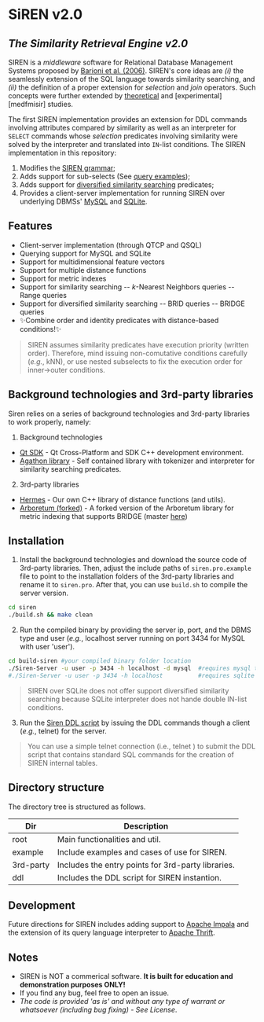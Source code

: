 # SiREN v2.0
## _The Similarity Retrieval Engine v2.0_

SIREN is a *middleware* software for Relational Database Management Systems proposed by [Barioni et al. (2006)][sirenpaper]. SIREN's core ideas are *(i)* the seamlessly extension of the SQL language towards similarity searching, and *(ii)* the definition of a proper extension for *selection* and *join* operators. Such concepts were further extended by [theoretical][sirenopt] and [experimental][medfmisir] studies. 

The first SIREN implementation provides an extension for DDL commands involving attributes compared by similarity as well as an interpreter for `SELECT` commands whose *selection* predicates involving similarity were solved by the interpreter and translated into `IN`-list conditions. The SIREN implementation in this repository:

1. Modifies the [SIREN grammar][newgrammar];
2. Adds support for sub-selects (See [query examples][examples]);
3. Adds support for [diversified similarity searching][divsearch] predicates;
4. Provides a client-server implementation for running SIREN over underlying DBMSs' [MySQL][mysql] and [SQLite][sqlite]. 

## Features

- Client-server implementation (through QTCP and QSQL)
- Querying support for MySQL and SQLite
- Support for multidimensional feature vectors
- Support for multiple distance functions
- Support for metric indexes
- Support for similarity searching
-- *k*-Nearest Neighbors queries
-- Range queries
- Support for diversified similarity searching
-- BRID queries
-- BRIDGE queries
- ✨Combine order and identity predicates with distance-based conditions!✨


> SIREN assumes similarity predicates have execution priority (written order). Therefore, mind issuing non-comutative conditions carefully (*e.g.*, kNN), or use nested subselects to fix the execution order for inner->outer conditions.

## Background technologies and 3rd-party libraries

Siren relies on a series of background technologies and 3rd-party libraries to work properly, namely:

1. Background technologies

- [Qt SDK][qt] - Qt Cross-Platform and SDK C++ development environment.
- [Agathon library][agathon] - Self contained library with tokenizer and interpreter for similarity searching predicates.

2. 3rd-party libraries

- [Hermes][hermes] - Our own C++ library of distance functions (and utils).
- [Arboretum (forked)][arbforked] - A forked version of the Arboretum library for metric indexing that supports BRIDGE (master [here][arboretum])


## Installation

1. Install the background technologies and download the source code of 3rd-party libraries.
Then, adjust the include paths of `siren.pro.example` file to point to the installation folders of the 3rd-party libraries and rename it to `siren.pro`.
After that, you can use `build.sh` to compile the server version.

```sh
cd siren
./build.sh && make clean
```

2. Run the compiled binary by providing the server ip, port, and the DBMS type and user (*e.g.*, localhost server running on port 3434 for MySQL with user 'user').
```sh
cd build-siren #your compiled binary folder location
./Siren-Server -u user -p 3434 -h localhost -d mysql  #requires mysql to be installed
#./Siren-Server -u user -p 3434 -h localhost          #requires sqlite to be installed
```

> SIREN over SQLite does not offer support diversified similarity searching because SQLite interpreter does not hande double IN-list conditions.

3. Run the [Siren DDL script][sirenddl] by issuing the DDL commands though a client (*e.g.*, telnet) for the server.
> You can use a simple telnet connection (i.e., telnet <siren-server-ip> <siren-server-port>) to submit the DDL script that contains standard SQL commands for the creation of SIREN internal tables.

## Directory structure

The directory tree is structured as follows.

| Dir | Description |
| ------ | ------ |
| root  | Main functionalities and util. |
| example | Include examples and cases of use for SIREN. |
| 3rd-party  | Includes the entry points for 3rd-party libraries. |
| ddl | Includes the DDL script for SIREN instantion.  |


## Development

Future directions for SIREN includes adding support to [Apache Impala][impala] and the extension of its query language interpreter to [Apache Thrift][thrift].


## Notes

- SIREN is NOT a commerical software. **It is built for education and demonstration purposes ONLY!**
- If you find any bug, feel free to open an issue. 
- *The code is provided 'as is' and without any type of warrant or whatsoever (including bug fixing) - See License*.

[//]: # (These are reference links used in the body of this note and get stripped out when the markdown processor does its job. There is no need to format nicely because it shouldn't be seen. Thanks SO - http://stackoverflow.com/questions/4823468/store-comments-in-markdown-syntax)

   [sirenpaper]: <https://dl.acm.org/doi/abs/10.5555/1182635.1164232>
   [sirenopt]: <https://hal.archives-ouvertes.fr/hal-00687320/file/JIDM_2011.pdf>
   [medfmirsir]: <https://link.springer.com/chapter/10.1007/978-3-642-23208-4_2>
   [mysql]: <https://www.mysql.com/>
   [sqlite]: <https://www.sqlite.org/index.html>
   [newgrammar]: <https://www.sqlite.org/index.html>
   [divsearch]: <https://www.sqlite.org/index.html>
   [examples]: <https://www.sqlite.org/index.html>
   [qt]: <https://www.qt.io/download>
   [arboretum]: <https://bitbucket.org/gbdi/arboretum/src/master/>
   [hermes]: <https://github.com/marcosivni/hermes>
   [arbforked]: <https://github.com/marcosivni/arboretum>
   [agathon]: <www>
   [sirenddl]: <www>
   [impala]: <https://impala.apache.org/>
   [thrift]: <https://thrift.apache.org/>
 
